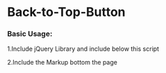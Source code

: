 # Back-to-Top-Button


### Basic Usage:

1.Include jQuery Library and include below this script


2.Include the Markup bottom the page
		<div id="scrollTop" class="backtotop" href="#">
			<div class="backtotop-morph"></div>
		</div>

